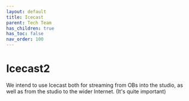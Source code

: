 ```yaml
---
layout: default
title: Icecast
parent: Tech Team
has_children: true
has_toc: false
nav_order: 100
---
```


# Icecast2

We intend to use Icecast both for streaming from OBs into the studio, as well as from the studio to the wider Internet. (It's quite important)